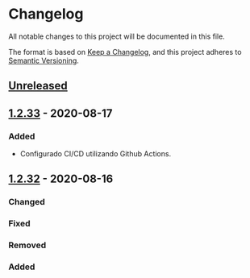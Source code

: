 # Changelog

All notable changes to this project will be documented in this file.

The format is based on [Keep a Changelog](https://keepachangelog.com/en/1.0.0/),
and this project adheres to [Semantic Versioning](https://semver.org/spec/v2.0.0.html).

## [Unreleased]

## [1.2.33] - 2020-08-17

### Added

-   Configurado CI/CD utilizando Github Actions.

## [1.2.32] - 2020-08-16

### Changed

### Fixed

### Removed

### Added

[Unreleased]: https://github.com/dev-senior-com-br/senior-core-node/compare/v1.2.33...HEAD

[1.2.33]: https://github.com/dev-senior-com-br/senior-core-node/compare/v1.2.32...1.2.33

[1.2.32]: https://github.com/dev-senior-com-br/senior-core-node/releases/tag/v1.2.32
